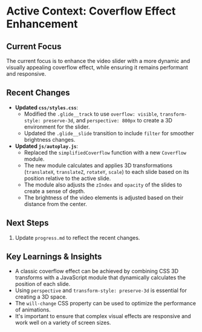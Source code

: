 # Active Context: Coverflow Effect Enhancement

## Current Focus

The current focus is to enhance the video slider with a more dynamic and visually appealing coverflow effect, while ensuring it remains performant and responsive.

## Recent Changes

*   **Updated `css/styles.css`**:
    *   Modified the `.glide__track` to use `overflow: visible`, `transform-style: preserve-3d`, and `perspective: 800px` to create a 3D environment for the slider.
    *   Updated the `.glide__slide` transition to include `filter` for smoother brightness changes.
*   **Updated `js/autoplay.js`**:
    *   Replaced the `simplifiedCoverflow` function with a new `Coverflow` module.
    *   The new module calculates and applies 3D transformations (`translateX`, `translateZ`, `rotateY`, `scale`) to each slide based on its position relative to the active slide.
    *   The module also adjusts the `zIndex` and `opacity` of the slides to create a sense of depth.
    *   The brightness of the video elements is adjusted based on their distance from the center.

## Next Steps

1.  Update `progress.md` to reflect the recent changes.

## Key Learnings & Insights

*   A classic coverflow effect can be achieved by combining CSS 3D transforms with a JavaScript module that dynamically calculates the position of each slide.
*   Using `perspective` and `transform-style: preserve-3d` is essential for creating a 3D space.
*   The `will-change` CSS property can be used to optimize the performance of animations.
*   It's important to ensure that complex visual effects are responsive and work well on a variety of screen sizes.
